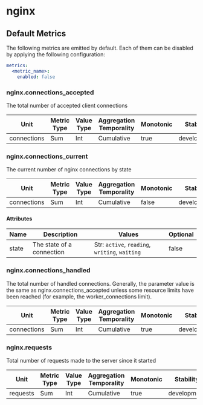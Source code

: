 [comment]: <> (Code generated by mdatagen. DO NOT EDIT.)

# nginx

## Default Metrics

The following metrics are emitted by default. Each of them can be disabled by applying the following configuration:

```yaml
metrics:
  <metric_name>:
    enabled: false
```

### nginx.connections_accepted

The total number of accepted client connections

| Unit | Metric Type | Value Type | Aggregation Temporality | Monotonic | Stability |
| ---- | ----------- | ---------- | ----------------------- | --------- | --------- |
| connections | Sum | Int | Cumulative | true | development |

### nginx.connections_current

The current number of nginx connections by state

| Unit | Metric Type | Value Type | Aggregation Temporality | Monotonic | Stability |
| ---- | ----------- | ---------- | ----------------------- | --------- | --------- |
| connections | Sum | Int | Cumulative | false | development |

#### Attributes

| Name | Description | Values | Optional |
| ---- | ----------- | ------ | -------- |
| state | The state of a connection | Str: ``active``, ``reading``, ``writing``, ``waiting`` | false |

### nginx.connections_handled

The total number of handled connections. Generally, the parameter value is the same as nginx.connections_accepted unless some resource limits have been reached (for example, the worker_connections limit).

| Unit | Metric Type | Value Type | Aggregation Temporality | Monotonic | Stability |
| ---- | ----------- | ---------- | ----------------------- | --------- | --------- |
| connections | Sum | Int | Cumulative | true | development |

### nginx.requests

Total number of requests made to the server since it started

| Unit | Metric Type | Value Type | Aggregation Temporality | Monotonic | Stability |
| ---- | ----------- | ---------- | ----------------------- | --------- | --------- |
| requests | Sum | Int | Cumulative | true | development |
